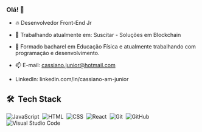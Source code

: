 ### Olá! 👋

- 🔥 Desenvolvedor Front-End Jr
 
- 🔭 Trabalhando atualmente em: Suscitar - Soluções em Blockchain
 
- 🌱  Formado bacharel em Educação Física e atualmente trabalhando com programação e desenvolvimento.
       
- 📫 E-mail: cassiano.junior@hotmail.com
 
- LinkedIn: linkedin.com/in/cassiano-am-junior




## 🛠 &nbsp;Tech Stack

![JavaScript](https://img.shields.io/badge/-JavaScript-05122A?style=flat&logo=javascript)&nbsp;
![HTML](https://img.shields.io/badge/-HTML-05122A?style=flat&logo=HTML5)&nbsp;
![CSS](https://img.shields.io/badge/-CSS-05122A?style=flat&logo=CSS3&logoColor=1572B6)&nbsp;
![React](https://img.shields.io/badge/-React-05122A?style=flat&logo=react)&nbsp;
![Git](https://img.shields.io/badge/-Git-05122A?style=flat&logo=git)&nbsp;
![GitHub](https://img.shields.io/badge/-GitHub-05122A?style=flat&logo=github)&nbsp;
![Visual Studio Code](https://img.shields.io/badge/-Visual%20Studio%20Code-05122A?style=flat&logo=visual-studio-code&logoColor=007ACC)&nbsp;




              
